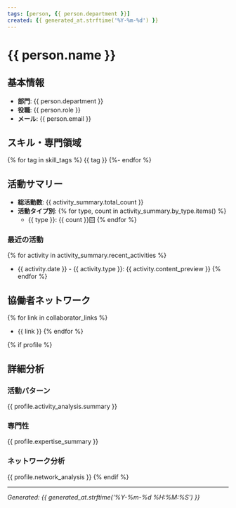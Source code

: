 ```yaml
---
tags: [person, {{ person.department }}]
created: {{ generated_at.strftime('%Y-%m-%d') }}
---
```


# {{ person.name }}

## 基本情報

- **部門**: {{ person.department }}
- **役職**: {{ person.role }}
- **メール**: {{ person.email }}

## スキル・専門領域

{% for tag in skill_tags %}
{{ tag }} 
{%- endfor %}

## 活動サマリー

- **総活動数**: {{ activity_summary.total_count }}
- **活動タイプ別**:
{% for type, count in activity_summary.by_type.items() %}
  - {{ type }}: {{ count }}回
{% endfor %}

### 最近の活動
{% for activity in activity_summary.recent_activities %}
- {{ activity.date }} - {{ activity.type }}: {{ activity.content_preview }}
{% endfor %}

## 協働者ネットワーク

{% for link in collaborator_links %}
- {{ link }}
{% endfor %}

{% if profile %}
## 詳細分析

### 活動パターン
{{ profile.activity_analysis.summary }}

### 専門性
{{ profile.expertise_summary }}

### ネットワーク分析
{{ profile.network_analysis }}
{% endif %}

---
*Generated: {{ generated_at.strftime('%Y-%m-%d %H:%M:%S') }}*
